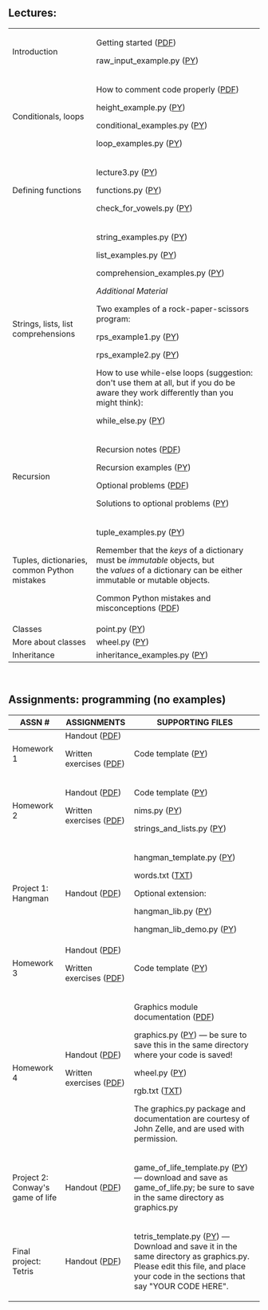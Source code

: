 <h2>Lectures: </h2>
<table class="tablewidth" summary="See table caption for summary.">
<tbody>
<tr class="row">
<td>Introduction</td>
<td>
<p>Getting started (<a href="MIT6_189IAP11_start.pdf" data-smd-id="s107">PDF</a>)</p>
<p>raw_input_example.py (<a href="raw_input_example.py" data-smd-id="s108">PY</a>)</p>
</td>
</tr>
<tr class="alt-row">
<td>Conditionals, loops</td>
<td>
<p>How to comment code properly (<a href="MIT6_189IAP11_comment.pdf" data-smd-id="s109">PDF</a>)</p>
<p>height_example.py (<a href="height_example.py" data-smd-id="s110">PY</a>)</p>
<p>conditional_examples.py (<a href="conditional_examples.py" data-smd-id="s111">PY</a>)</p>
<p>loop_examples.py (<a href="loop_examples.py" data-smd-id="s112">PY</a>)</p>
</td>
</tr>
<tr class="row">
<td>Defining functions</td>
<td>
<p>lecture3.py (<a href="lecture3.py" data-smd-id="s113">PY</a>)</p>
<p>functions.py (<a href="functions.py" data-smd-id="s114">PY</a>)</p>
<p>check_for_vowels.py (<a href="check_for_vowels.py" data-smd-id="s115">PY</a>)</p>
</td>
</tr>
<tr class="alt-row">
<td>Strings, lists, list comprehensions</td>
<td>
<p>string_examples.py (<a href="string_examples.py" data-smd-id="s116">PY</a>)</p>
<p>list_examples.py (<a href="list_examples.py" data-smd-id="s117">PY</a>)</p>
<p>comprehension_examples.py (<a href="comprehension_examples.py" data-smd-id="s118">PY</a>)</p>
<em>Additional Material</em>
<p>Two examples of a rock-paper-scissors program:</p>
<p>rps_example1.py (<a href="rps_example1.py" data-smd-id="s119">PY</a>)</p>
<p>rps_example2.py (<a href="rps_example2.py" data-smd-id="s120">PY</a>)</p>
<p>How to use while-else loops (suggestion: don't use them at all, but if you do be aware they work differently than you might think):</p>
<p>while_else.py (<a href="while_else.py" data-smd-id="s121">PY</a>)</p>
</td>
</tr>
<tr class="row">
<td>Recursion</td>
<td>
<p>Recursion notes (<a href="MIT6_189IAP11_rec_notes.pdf" data-smd-id="s122">PDF</a>)</p>
<p>Recursion examples (<a href="rec_ex.py" data-smd-id="s123">PY</a>)</p>
<p>Optional problems (<a href="MIT6_189IAP11_rec_problems.pdf" data-smd-id="s124">PDF</a>)</p>
<p>Solutions to optional problems (<a href="recursion.py" data-smd-id="s125">PY</a>)</p>
</td>
</tr>
<tr class="alt-row">
<td>Tuples, dictionaries, common Python mistakes</td>
<td>
<p>tuple_examples.py (<a href="tuple_examples.py" data-smd-id="s126">PY</a>)</p>
<p>Remember that the&nbsp;<em>keys</em>&nbsp;of a dictionary must be&nbsp;<em>immutable</em>&nbsp;objects, but the&nbsp;<em>values</em>&nbsp;of a dictionary can be either immutable or mutable objects.</p>
<p>Common Python mistakes and misconceptions (<a href="MIT6_189IAP11_mistakes.pdf" data-smd-id="s127">PDF</a>)</p>
</td>
</tr>
<tr class="row">
<td>Classes</td>
<td>point.py (<a href="point.py" data-smd-id="s128">PY</a>)</td>
</tr>
<tr class="alt-row">
<td>More about classes</td>
<td>wheel.py (<a href="wheel.py" data-smd-id="s129">PY</a>)</td>
</tr>
<tr class="row">
<td>Inheritance</td>
<td>inheritance_examples.py (<a href="inheritance_examples.py" data-smd-id="s130">PY</a>)</td>
</tr>
</tbody>
</table>
</br>
<h2>Assignments: programming (no examples) </h2>

<table class="tablewidth" summary="See table caption for summary.">
<thead>
<tr>
<th scope="col">ASSN&nbsp;#</th>
<th scope="col">ASSIGNMENTS</th>
<th scope="col">SUPPORTING&nbsp;FILES</th>
</tr>
</thead>
<tbody>
<tr class="row">
<td>Homework 1</td>
<td>Handout (<a href="MIT6_189IAP11_hw1.pdf" data-smd-id="s107">PDF</a>)
<p><span class="nobr">Written exercises (<a href="MIT6_189IAP11_hw1_written.pdf" data-smd-id="s108">PDF</a>)</span></p>
</td>
<td>Code template (<a href="hw1.py" data-smd-id="s109">PY</a>)</td>
</tr>
<tr class="alt-row">
<td>Homework 2</td>
<td>Handout (<a href="MIT6_189IAP11_hw2.pdf" data-smd-id="s110">PDF</a>)
<p>Written exercises (<a href="MIT6_189IAP11_hw2_written.pdf" data-smd-id="s111">PDF</a>)</p>
</td>
<td>
<p>Code template (<a href="hw2.py" data-smd-id="s112">PY</a>)</p>
<p>nims.py (<a href="nims.py" data-smd-id="s113">PY</a>)</p>
<p>strings_and_lists.py (<a href="strings_and_lists.py" data-smd-id="s114">PY</a>)</p>
</td>
</tr>
<tr class="row">
<td>Project 1: Hangman</td>
<td>Handout (<a href="MIT6_189IAP11_project1.pdf" data-smd-id="s115">PDF</a>)</td>
<td>
<p>hangman_template.py (<a href="hangman_template.py" data-smd-id="s116">PY</a>)</p>
<p>words.txt (<a href="words.txt" data-smd-id="s117">TXT</a>)</p>
<p>Optional extension:</p>
<p>hangman_lib.py (<a href="hangman_lib.py" data-smd-id="s118">PY</a>)</p>
<p>hangman_lib_demo.py (<a href="hangman_lib_demo.py" data-smd-id="s119">PY</a>)</p>
</td>
</tr>
<tr class="alt-row">
<td>Homework 3</td>
<td>Handout (<a href="MIT6_189IAP11_hw3.pdf" data-smd-id="s120">PDF</a>)
<p>Written exercises (<a href="MIT6_189IAP11_hw3_written.pdf" data-smd-id="s121">PDF</a>)</p>
</td>
<td>Code template (<a href="hw3.py" data-smd-id="s122">PY</a>)</td>
</tr>
<tr class="row">
<td>Homework 4</td>
<td>Handout (<a href="MIT6_189IAP11_hw4.pdf" data-smd-id="s123">PDF</a>)
<p>Written exercises (<a href="MIT6_189IAP11_hw4_written.pdf" data-smd-id="s124">PDF</a>)</p>
</td>
<td>
<p>Graphics module documentation (<a href="MIT6_189IAP11_graphics.pdf" data-smd-id="s125">PDF</a>)</p>
<p>graphics.py (<a href="graphics.py" data-smd-id="s126">PY</a>) &mdash; be sure to save this in the same directory where your code is saved!</p>
<p>wheel.py (<a href="wheel.py" data-smd-id="s127">PY</a>)</p>
<p>rgb.txt (<a href="rgb.txt" data-smd-id="s128">TXT</a>)</p>
<p>The graphics.py package and documentation are courtesy of John Zelle, and are used with permission.</p>
</td>
</tr>
<tr class="alt-row">
<td>Project 2: Conway's game of life</td>
<td>Handout (<a href="MIT6_189IAP11_project2.pdf" data-smd-id="s129">PDF</a>)</td>
<td>
<p>game_of_life_template.py (<a href="game_of_life_template.py" data-smd-id="s130">PY</a>) &mdash; download and save as game_of_life.py; be sure to save in the same directory as graphics.py</p>
</td>
</tr>
<tr class="row">
<td>Final project: Tetris</td>
<td>
<p>Handout (<a href="MIT6_189IAP11_final_proj.pdf" data-smd-id="s131">PDF</a>)</p>
</td>
<td>
<p>tetris_template.py (<a href="tetris_template.py" data-smd-id="s132">PY</a>) &mdash; Download and save it in the same directory as graphics.py. Please edit this file, and place your code in the sections that say "YOUR CODE HERE".</p>
</td>
</tr>
</tbody>
</table>
</br>


